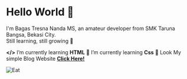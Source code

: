 
# Hello World 👋

I'm Bagas Tresna Nanda MS, an amateur developer from SMK Taruna Bangsa, Bekasi City.  
Still learning, still growing 🚀


<!--
**BagasHtml/BagasHtml** is a ✨ _special_ ✨ repository because its `README.md` (this file) appears on your GitHub profile.

Here are some ideas to get you started:

- 🔭 I’m currently working on ...
- 🌱 I’m currently learning ...
- 👯 I’m looking to collaborate on ...
- 🤔 I’m looking for help with ...
- 💬 Ask me about ...
- 📫 How to reach me: ...
- 😄 Pronouns: ...
- ⚡ Fun fact: ...
--> 


**</>** I’m currently learning **HTML**
🌱 I’m currently learning **Css**
🚀 Look My simple Blog Website [**Click Here!**](https://blog-bagas2.vercel.app/)

![Eat](https://media.tenor.com/kb-FisG269IAAAAe/kyouka-uzen-kyouka.png)
